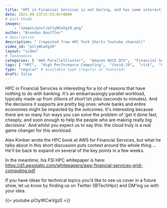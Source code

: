 ```yaml
---
title: "HPC in Financial Services is not boring, and has some interesting problems to solve."
date: 2021-09-23T15:53:01+0000
# post thumb
images:
    - "images/post/pCtyWCwVgz0.png"
author: "Brendan Bouffler"
# description
description: " (reposted from HPC Tech Shorts Youtube channel)"
video_id: "pCtyWCwVgz0"
layout: "video"
# Taxonomies
categories: [ "AWS ParallelCluster",  "Amazon NICE DCV",  "Financial Services",  "Life Sciences", ]
tags: [ "HPC",  "High Performance Computing",  "Covid-19",  "risk",  "CPUs",  "Schedulers",  "Storage",  "FSI",  "EC2",  "FRTB",  "DCV",  "GPUs",  "Lustre",  "ParallelCluster",  "financial services",  "vizualization",  "trading",  "virtualization",  "techshorts", ]
type: "regular" # available type (regular or featured)
draft: false
---
```


HPC in Financial Services is interesting for a lot of reasons that have nothing to do with banking. It's an embarrassingly parallel workload, typically made up from zillions of short'ish jobs (seconds to minutes). And the decisions it supports are pretty big ones: whole banks and entire economies might be impacted by the outcomes. It's interesting because there are so many fun ways you can solve the problem of 'get it done fast, cheaply, and soon enough to help the people who are making really big decisions'. And whilst you expect us to say this: the cloud truly is a real game changer for this workload.

Alex Kimber wrote the HPC book at AWS for Financial Services, but what he talks about in this short discussion puts context around the whole thing ... He'll be back to expand on several of the key points in a few weeks.

In the meantime, his FSI HPC whitepaper is here: https://d1.awsstatic.com/whitepapers/aws-financial-services-grid-computing.pdf 

If you have ideas for technical topics you'd like to see us cover in a future show, let us know by finding us on Twitter (@TechHpc) and DM'ing us with your idea.

{{< youtube pCtyWCwVgz0 >}}